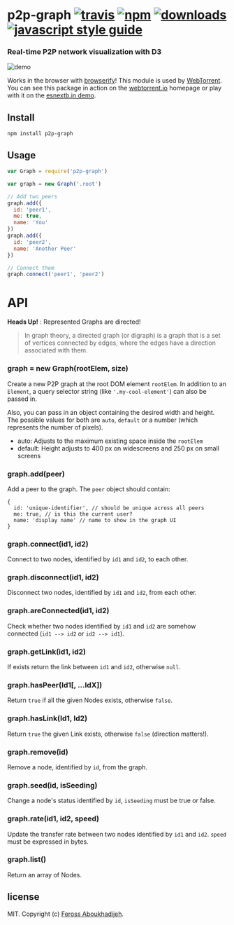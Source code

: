 # p2p-graph [![travis][travis-image]][travis-url] [![npm][npm-image]][npm-url] [![downloads][downloads-image]][downloads-url] [![javascript style guide][standard-image]][standard-url]

[travis-image]: https://img.shields.io/travis/feross/p2p-graph/master.svg
[travis-url]: https://travis-ci.org/feross/p2p-graph
[npm-image]: https://img.shields.io/npm/v/p2p-graph.svg
[npm-url]: https://npmjs.org/package/p2p-graph
[downloads-image]: https://img.shields.io/npm/dm/p2p-graph.svg
[downloads-url]: https://npmjs.org/package/p2p-graph
[standard-image]: https://img.shields.io/badge/code_style-standard-brightgreen.svg
[standard-url]: https://standardjs.com

### Real-time P2P network visualization with D3

![demo](demo.gif)

Works in the browser with [browserify](http://browserify.org/)! This module is used
by [WebTorrent](http://webtorrent.io). You can see this package in action on the
[webtorrent.io](https://webtorrent.io/) homepage or play with it on the [esnextb.in demo](https://esnextb.in/?gist=6d2ede2438db14c108d30343f352ad8c).

## Install

```
npm install p2p-graph
```

## Usage

```js
var Graph = require('p2p-graph')

var graph = new Graph('.root')

// Add two peers
graph.add({
  id: 'peer1',
  me: true,
  name: 'You'
})
graph.add({
  id: 'peer2',
  name: 'Another Peer'
})

// Connect them
graph.connect('peer1', 'peer2')
```

# API

**Heads Up!** : Represented Graphs are directed!

> In graph theory, a directed graph (or digraph) is a graph that is a set of vertices connected by edges, where the edges have a direction associated with them.

### graph = new Graph(rootElem, size)

Create a new P2P graph at the root DOM element `rootElem`. In addition to an
`Element`, a query selector string (like `'.my-cool-element'`) can also be passed
in.

Also, you can pass in an object containing the desired width and height. The possible values for both are `auto`, `default` or a number (which represents the number of pixels).
- auto: Adjusts to the maximum existing space inside the `rootElem`
- default: Height adjusts to 400 px on widescreens and 250 px on small screens

### graph.add(peer)

Add a peer to the graph. The `peer` object should contain:

```
{
  id: 'unique-identifier', // should be unique across all peers
  me: true, // is this the current user?
  name: 'display name' // name to show in the graph UI
}
```

### graph.connect(id1, id2)

Connect to two nodes, identified by `id1` and `id2`, to each other.

### graph.disconnect(id1, id2)

Disconnect two nodes, identified by `id1` and `id2`, from each other.

### graph.areConnected(id1, id2)

Check whether two nodes identified by `id1` and `id2` are somehow connected (`id1 --> id2` or `id2 --> id1`).

### graph.getLink(id1, id2)

If exists return the link between `id1` and `id2`, otherwise `null`.

### graph.hasPeer(Id1[, ...IdX])

Return `true` if all the given Nodes exists, otherwise `false`.

### graph.hasLink(Id1, Id2)

Return `true` the given Link exists, otherwise `false` (direction matters!).

### graph.remove(id)

Remove a node, identified by `id`, from the graph.

### graph.seed(id, isSeeding)

Change a node's status identified by `id`, `isSeeding` must be true or false.

### graph.rate(id1, id2, speed)

Update the transfer rate between two nodes identified by `id1` and `id2`. `speed` must be expressed in bytes.

### graph.list()

Return an array of Nodes.

## license

MIT. Copyright (c) [Feross Aboukhadijeh](http://feross.org).
